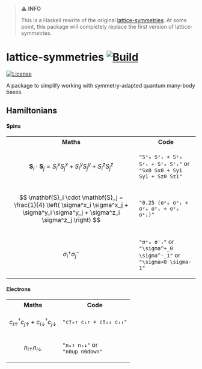 > ⚠️ **INFO**
>
> This is a Haskell rewrite of the original
> [lattice-symmetries](https://github.com/twesterhout/lattice-symmetries). At
> some point, this package will completely replace the first version of
> lattice-symmetries.

# lattice-symmetries [![Build](https://github.com/twesterhout/lattice-symmetries-haskell/actions/workflows/ci.yml/badge.svg)](https://github.com/twesterhout/lattice-symmetries-haskell/actions/workflows/ci.yml)
[![License](https://img.shields.io/badge/License-BSD%203--Clause-blue.svg)](https://opensource.org/licenses/BSD-3-Clause)

A package to simplify working with symmetry-adapted quantum many-body bases.


## Hamiltonians

#### Spins

<table>
<tr><th>Maths</th><th>Code</th></tr>
<tr><td>

$$
\mathbf{S}_i \cdot \mathbf{S}_j = S^x_i S^x_j + S^y_i S^y_j + S^z_i S^z_j
$$

</td><td>

`"Sˣ₀ Sˣ₁ + Sʸ₀ Sʸ₁ + Sᶻ₀ Sᶻ₁"`
or<br/>
`"Sx0 Sx0 + Sy1 Sy1 + Sz0 Sz1"`

</td></tr>
<tr><td>

$$
\mathbf{S}_i \cdot \mathbf{S}_j = \frac{1}{4} \left( \sigma^x_i \sigma^x_j + \sigma^y_i \sigma^y_j + \sigma^z_i \sigma^z_j \right)
$$

</td><td>

`"0.25 (σˣ₀ σˣ₁ + σʸ₀ σʸ₁ + σᶻ₀ σᶻ₁)"`

</td></tr>
<tr><td>

$$
\sigma^{+}_i \sigma^{-}_j
$$

</td><td>

`"σ⁺₀ σ⁻₁"` or <br/>
`"\sigma^+_0 \sigma^-_1"` or <br/>
`"\sigma+0 \sigma-1"`

</td></tr>
</table>

#### Electrons

<table>
<tr><th>Maths</th><th>Code</th></tr>
<tr><td>

$$
c^\dagger_{i\uparrow}c_{j\uparrow} + c^\dagger_{i\downarrow}c_{j\downarrow}
$$

</td><td>

`"c†₀↑ c₁↑ + c†₀↓ c₁↓"`

</td></tr>
<tr><td>

$$
n_{i\uparrow} n_{i\downarrow}
$$

</td><td>

`"n₀↑ n₀↓"` or<br/>
`"n0up n0down"`

</td></tr>
</table>
